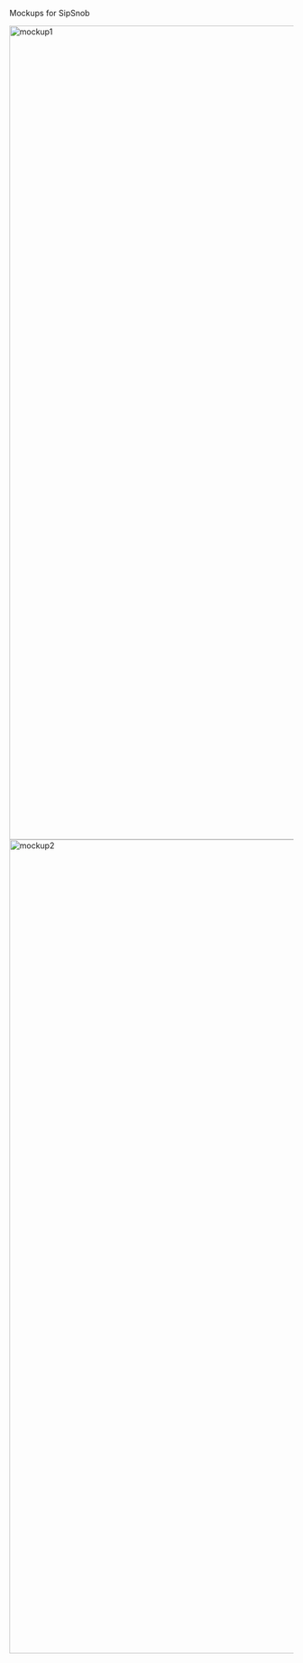 Mockups for SipSnob
<br>

<img width="1440" alt="mockup1" src="https://github.com/user-attachments/assets/abfb11ab-888b-452f-9eef-4687aba57dbc" />
<br>
<img width="1440" alt="mockup2" src="https://github.com/user-attachments/assets/a91863c7-40d6-4220-985e-6a87b089d7ad" />
